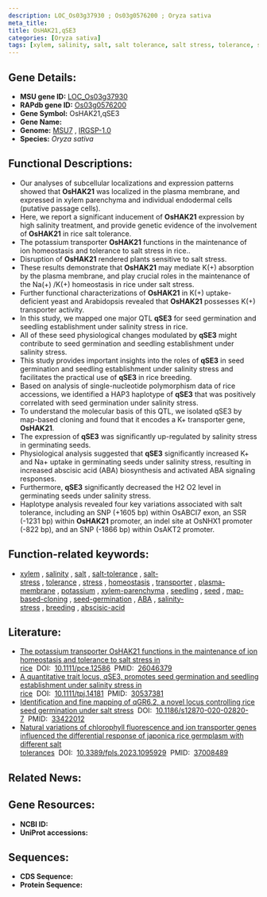 ```yaml
---
description: LOC_Os03g37930 ; Os03g0576200 ; Oryza sativa
meta_title:
title: OsHAK21,qSE3
categories: [Oryza sativa]
tags: [xylem, salinity, salt, salt tolerance, salt stress, tolerance, stress, homeostasis, transporter, plasma membrane, potassium, xylem parenchyma, seedling, seed, map-based cloning, seed germination,  ABA , salinity stress, breeding, ABA, abscisic acid]
---
```


## Gene Details:
- **MSU gene ID:** [LOC_Os03g37930](http://rice.uga.edu/cgi-bin/ORF_infopage.cgi?orf=LOC_Os03g37930)  
- **RAPdb gene ID:** [Os03g0576200](https://rapdb.dna.affrc.go.jp/locus/?name=Os03g0576200)  
- **Gene Symbol:** OsHAK21,qSE3
- **Gene Name:**
- **Genome:**  [MSU7](http://rice.uga.edu/)&nbsp;,&nbsp;[IRGSP-1.0](https://rapdb.dna.affrc.go.jp/download/irgsp1.html)
- **Species:** *Oryza sativa*

## Functional Descriptions:
   - Our analyses of subcellular localizations and expression patterns showed that **OsHAK21** was localized in the plasma membrane, and expressed in xylem parenchyma and individual endodermal cells (putative passage cells).
   - Here, we report a significant inducement of **OsHAK21** expression by high salinity treatment, and provide genetic evidence of the involvement of **OsHAK21** in rice salt tolerance.
   - The potassium transporter **OsHAK21** functions in the maintenance of ion homeostasis and tolerance to salt stress in rice..
   - Disruption of **OsHAK21** rendered plants sensitive to salt stress.
   - These results demonstrate that **OsHAK21** may mediate K(+) absorption by the plasma membrane, and play crucial roles in the maintenance of the Na(+) /K(+) homeostasis in rice under salt stress.
   - Further functional characterizations of **OsHAK21** in K(+) uptake-deficient yeast and Arabidopsis revealed that **OsHAK21** possesses K(+) transporter activity.
   - In this study, we mapped one major QTL **qSE3** for seed germination and seedling establishment under salinity stress in rice.
   - All of these seed physiological changes modulated by **qSE3** might contribute to seed germination and seedling establishment under salinity stress.
   - This study provides important insights into the roles of **qSE3** in seed germination and seedling establishment under salinity stress and facilitates the practical use of **qSE3** in rice breeding.
   - Based on analysis of single-nucleotide polymorphism data of rice accessions, we identified a HAP3 haplotype of **qSE3** that was positively correlated with seed germination under salinity stress.
   - To understand the molecular basis of this QTL, we isolated qSE3 by map-based cloning and found that it encodes a K+ transporter gene, **OsHAK21**.
   - The expression of **qSE3** was significantly up-regulated by salinity stress in germinating seeds.
   - Physiological analysis suggested that **qSE3** significantly increased K+ and Na+ uptake in germinating seeds under salinity stress, resulting in increased abscisic acid (ABA) biosynthesis and activated ABA signaling responses.
   - Furthermore, **qSE3** significantly decreased the H2 O2 level in germinating seeds under salinity stress.
   - Haplotype analysis revealed four key variations associated with salt tolerance, including an SNP (+1605 bp) within OsABCI7 exon, an SSR (-1231 bp) within **OsHAK21** promoter, an indel site at OsNHX1 promoter (-822 bp), and an SNP (-1866 bp) within OsAKT2 promoter.

## Function-related keywords:
   - [xylem](/tags/xylem/)&nbsp;,&nbsp;[salinity](/tags/salinity/)&nbsp;,&nbsp;[salt](/tags/salt/)&nbsp;,&nbsp;[salt-tolerance](/tags/salt-tolerance/)&nbsp;,&nbsp;[salt-stress](/tags/salt-stress/)&nbsp;,&nbsp;[tolerance](/tags/tolerance/)&nbsp;,&nbsp;[stress](/tags/stress/)&nbsp;,&nbsp;[homeostasis](/tags/homeostasis/)&nbsp;,&nbsp;[transporter](/tags/transporter/)&nbsp;,&nbsp;[plasma-membrane](/tags/plasma-membrane/)&nbsp;,&nbsp;[potassium](/tags/potassium/)&nbsp;,&nbsp;[xylem-parenchyma](/tags/xylem-parenchyma/)&nbsp;,&nbsp;[seedling](/tags/seedling/)&nbsp;,&nbsp;[seed](/tags/seed/)&nbsp;,&nbsp;[map-based-cloning](/tags/map-based-cloning/)&nbsp;,&nbsp;[seed-germination](/tags/seed-germination/)&nbsp;,&nbsp;[ABA](/tags/ABA/)&nbsp;,&nbsp;[salinity-stress](/tags/salinity-stress/)&nbsp;,&nbsp;[breeding](/tags/breeding/)&nbsp;,&nbsp;[abscisic-acid](/tags/abscisic-acid/)

## Literature:
   - [The potassium transporter OsHAK21 functions in the maintenance of ion homeostasis and tolerance to salt stress in rice](https://www.doi.org/10.1111/pce.12586)&nbsp;&nbsp;DOI:&nbsp;&nbsp;[10.1111/pce.12586](https://www.doi.org/10.1111/pce.12586)&nbsp;&nbsp;PMID:&nbsp;&nbsp;[26046379](https://pubmed.ncbi.nlm.nih.gov/26046379/)
   - [A quantitative trait locus, qSE3, promotes seed germination and seedling establishment under salinity stress in rice](https://www.doi.org/10.1111/tpj.14181)&nbsp;&nbsp;DOI:&nbsp;&nbsp;[10.1111/tpj.14181](https://www.doi.org/10.1111/tpj.14181)&nbsp;&nbsp;PMID:&nbsp;&nbsp;[30537381](https://pubmed.ncbi.nlm.nih.gov/30537381/)
   - [Identification and fine mapping of qGR6.2, a novel locus controlling rice seed germination under salt stress](https://www.doi.org/10.1186/s12870-020-02820-7)&nbsp;&nbsp;DOI:&nbsp;&nbsp;[10.1186/s12870-020-02820-7](https://www.doi.org/10.1186/s12870-020-02820-7)&nbsp;&nbsp;PMID:&nbsp;&nbsp;[33422012](https://pubmed.ncbi.nlm.nih.gov/33422012/)
   - [Natural variations of chlorophyll fluorescence and ion transporter genes influenced the differential response of japonica rice germplasm with different salt tolerances](https://www.doi.org/10.3389/fpls.2023.1095929)&nbsp;&nbsp;DOI:&nbsp;&nbsp;[10.3389/fpls.2023.1095929](https://www.doi.org/10.3389/fpls.2023.1095929)&nbsp;&nbsp;PMID:&nbsp;&nbsp;[37008489](https://pubmed.ncbi.nlm.nih.gov/37008489/)

## Related News:

## Gene Resources:
- **NCBI ID:**  []()
- **UniProt accessions:** [](https://www.uniprot.org/uniprotkb//entry)

## Sequences:
- **CDS Sequence:**
- **Protein Sequence:**

